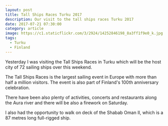 ```yaml
---
layout: post
title: Tall Ships Races Turku 2017
description: Our visit to the tall ships races Turku 2017
date: 2017-07-21 07:30:00
category: article
image: https://c1.staticflickr.com/3/2924/14252846198_8a3ff1f9e0_k.jpg
tags:
  - Turku
  - Finland
---
```

Yesterday I was visiting the Tall Ships Races in Turku which will be the host city of 72 sailing ships over this weekend.

The Tall Ships Races is the largest sailing event in Europe with more than half a million visitors. The event is also part of Finland's 100th anniversary celebration.

There have been also plenty of activities, concerts and restaurants along the Aura river and there will be also a firework on Saturday.

I also had the opportunity to walk on deck of the Shabab Oman II, which is a 87 metres long full-rigged ship.

<amp-img src="https://farm5.staticflickr.com/4291/36016799526_fea641b06f_k.jpg" layout="responsive" width="2048" height="1368" alt="Tall Ships Races 2017 Turku"></amp-img>

<br>
<!--more-->

<amp-img src="https://farm5.staticflickr.com/4297/35249717973_89d4bd2651_k.jpg" layout="responsive" width="2048" height="1368" alt="Tall Ships Races 2017 Turku"></amp-img>

<amp-img src="https://farm5.staticflickr.com/4314/35249724003_ebca247bfd_k.jpg" layout="responsive" width="2048" height="1368" alt="Tall Ships Races 2017 Turku"></amp-img>

<amp-img src="https://farm5.staticflickr.com/4291/36016799186_e6a9134065_k.jpg" layout="responsive" width="2048" height="1368" alt="Tall Ships Races 2017 Turku"></amp-img>

<amp-img src="https://farm5.staticflickr.com/4316/35249723533_906e810f95_k.jpg" layout="responsive" width="2048" height="1368" alt="Tall Ships Races 2017 Turku"></amp-img>

<amp-img src="https://farm5.staticflickr.com/4311/36016798756_c36486540c_k.jpg" layout="responsive" width="2048" height="1368" alt="Tall Ships Races 2017 Turku"></amp-img>

<amp-img src="https://farm5.staticflickr.com/4311/36016798756_c36486540c_k.jpg" layout="responsive" width="2048" height="1368" alt="Tall Ships Races 2017 Turku"></amp-img>

<amp-img src="https://farm5.staticflickr.com/4302/36016797796_55e5a51b33_k.jpg" layout="responsive" width="2048" height="1368" alt="Tall Ships Races 2017 Turku"></amp-img>

<amp-img src="https://farm5.staticflickr.com/4308/36016797246_f33ae5cdc7_k.jpg" layout="responsive" width="2048" height="1368" alt="Tall Ships Races 2017 Turku"></amp-img>

<amp-img src="https://farm5.staticflickr.com/4299/35249721093_be9710c311_k.jpg" layout="responsive" width="2048" height="1368" alt="Tall Ships Races 2017 Turku"></amp-img>

<amp-img src="https://farm5.staticflickr.com/4320/36016796596_448b089d1d_k.jpg" layout="responsive" width="2048" height="1368" alt="Tall Ships Races 2017 Turku"></amp-img>

<amp-img src="https://farm5.staticflickr.com/4314/35249720033_58e4df340d_k.jpg" layout="responsive" width="2048" height="1368" alt="Tall Ships Races 2017 Turku"></amp-img>

<amp-img src="https://farm5.staticflickr.com/4299/35249719483_97c530698e_k.jpg" layout="responsive" width="2048" height="1368" alt="Tall Ships Races 2017 Turku"></amp-img>

<amp-img src="https://farm5.staticflickr.com/4325/35249718863_400fa3963c_k.jpg" layout="responsive" width="2048" height="1368" alt="Tall Ships Races 2017 Turku"></amp-img>

<amp-img src="https://farm5.staticflickr.com/4301/35249724973_0dad8ac8b4_k.jpg" layout="responsive" width="2048" height="1368" alt="Tall Ships Races 2017 Turku"></amp-img>

<amp-img src="https://farm5.staticflickr.com/4291/36016800126_f05b3a795f_k.jpg" layout="responsive" width="2048" height="1368" alt="Tall Ships Races 2017 Turku"></amp-img>

<amp-img src="https://farm5.staticflickr.com/4326/35249725733_e0d910a615_k.jpg" layout="responsive" width="2048" height="1368" alt="Tall Ships Races 2017 Turku"></amp-img>

<amp-img src="https://farm5.staticflickr.com/4307/35249726473_7336d28c33_k.jpg" layout="responsive" width="2048" height="1368" alt="Tall Ships Races 2017 Turku"></amp-img>

<amp-img src="https://farm5.staticflickr.com/4301/36016801116_53935bbdc4_k.jpg" layout="responsive" width="2048" height="1368" alt="Tall Ships Races 2017 Turku"></amp-img>

<amp-img src="https://farm5.staticflickr.com/4306/35249727193_ab96e416ae_k.jpg" layout="responsive" width="2048" height="1368" alt="Tall Ships Races 2017 Turku"></amp-img>

<amp-img src="https://farm5.staticflickr.com/4317/36016802016_e8bcdd9365_k.jpg" layout="responsive" width="2048" height="1368" alt="Tall Ships Races 2017 Turku"></amp-img>

<amp-img src="https://farm5.staticflickr.com/4317/36016802016_e8bcdd9365_k.jpg" layout="responsive" width="2048" height="1368" alt="Tall Ships Races 2017 Turku"></amp-img>

<amp-img src="https://farm5.staticflickr.com/4304/35249728093_999d7ac038_k.jpg" layout="responsive" width="2048" height="1368" alt="Tall Ships Races 2017 Turku"></amp-img>
